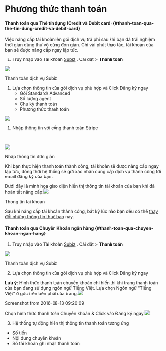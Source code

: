 # Phương thức thanh toán



#### Thanh toán qua Thẻ tín dụng \(Credit và Debit card\) {#thanh-toan-qua-the-tin-dung-credit-va-debit-card}

Việc nâng cấp tài khoản lên gói dịch vụ trả phí sau khi bạn đã trải nghiệm thời gian dùng thử vô cùng đơn giản. Chỉ vài phút thao tác, tài khoản của bạn sẽ được nâng cấp ngay lập tức.

1. Truy nhập vào Tài khoản [Subiz](https://app.subiz.com/login?redirect=%2Factivities%2F) . Cài đặt &gt; **Thanh toán**

![](https://blobscdn.gitbook.com/v0/b/gitbook-28427.appspot.com/o/assets%2F-LCRbjdXGv2cwmZzEDgK%2F-LCTANvNkJbiNGe8RoxN%2F-LCTCSH5HMPeW78hYiZr%2Fimage.png?alt=media&token=7ffca1f1-1c9d-4df1-98de-87f1e23c9934)

Thanh toán dịch vụ Subiz

1. Lựa chọn thông tin của gói dịch vụ phù hợp và Click Đăng ký ngay
   * Gói Standard/ Advanced
   * Số lượng agent
   * Chu kỳ thanh toán
   * Phương thức thanh toán

![](https://blobscdn.gitbook.com/v0/b/gitbook-28427.appspot.com/o/assets%2F-LCRbjdXGv2cwmZzEDgK%2F-LCTANvNkJbiNGe8RoxN%2F-LCTCr0SXH_VVwlfdNzQ%2Fimage.png?alt=media&token=223342ed-bc54-4802-8799-6dcfb5769141)

1. Nhập thông tin với cổng thanh toán Stripe

   ​

![](https://blobscdn.gitbook.com/v0/b/gitbook-28427.appspot.com/o/assets%2F-LCRbjdXGv2cwmZzEDgK%2F-LCWVL3x5rRiY79oklA8%2F-LCWVNR49S0fAYqOv8Zt%2Fimage.png?alt=media&token=deec323e-b8ea-45c9-8161-d84e0ff88251)

Nhập thông tin đơn giản

Khi bạn thực hiện thanh toán thành công, tài khoản sẽ được nâng cấp ngay lập tức, đồng thời hệ thống sẽ gửi xác nhận cung cấp dịch vụ thành công tới email đăng ký của bạn.

Dưới đây là minh họa giao diện hiển thị thông tin tài khoản của bạn khi đã hoàn tất nâng cấp:![](https://docs.subiz.com/wp-content/uploads/2015/10/Thong-tin-tai-khoan.png)

Thong tin tai khoan

Sau khi nâng cấp tài khoản thành công, bất kỳ lúc nào bạn đều có thể [thay đổi những thông tin thuê bao](https://docs.subiz.com/quan-ly-thong-tin-goi-dich-vu/) này.

#### Thanh toán qua Chuyển Khoản ngân hàng  {#thanh-toan-qua-chuyen-khoan-ngan-hang}

1. Truy nhập vào Tài khoản [Subiz](https://app.subiz.com/login?redirect=%2Factivities%2F) . Cài đặt &gt; **Thanh toán**

![](https://blobscdn.gitbook.com/v0/b/gitbook-28427.appspot.com/o/assets%2F-LCRbjdXGv2cwmZzEDgK%2F-LCTANvNkJbiNGe8RoxN%2F-LCTCSH5HMPeW78hYiZr%2Fimage.png?alt=media&token=7ffca1f1-1c9d-4df1-98de-87f1e23c9934)

Thanh toán dịch vụ Subiz

2. Lựa chọn thông tin của gói dịch vụ phù hợp và Click Đăng ký ngay

**Lưu ý**: Hình thức thanh toán chuyển khoản chỉ hiển thị khi trang thanh toán của bạn đang sử dụng ngôn ngữ Tiếng Việt. Lựa chọn Ngôn ngữ “Tiếng Việt” ở góc trên bên phải của trang.![](https://docs.subiz.com/wp-content/uploads/2016/01/Screenshot-from-2016-08-13-092009.png)

Screenshot from 2016-08-13 09:20:09

Chọn hình thức thanh toán Chuyển khoản & Click vào Đăng ký ngay.![](https://docs.subiz.com/wp-content/uploads/2016/01/Screenshot-from-2016-08-13-092058.png)

3. Hệ thống tự động hiển thị thông tin thanh toán tương ứng

* Số tiền
* Nội dung chuyển khoản
* Số tài khoản ghi nhận thanh toán


